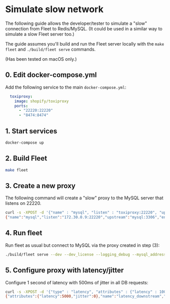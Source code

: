 # Simulate slow network

The following guide allows the developer/tester to simulate a "slow" connection from Fleet to Redis/MySQL.
(It could be used in a similar way to simulate a slow Fleet server too.)

The guide assumes you'll build and run the Fleet server locally with the `make fleet` and `./build/fleet serve` commands.

(Has been tested on macOS only.)

## 0. Edit docker-compose.yml

Add the following service to the main `docker-compose.yml`:
```yml
  toxiproxy:
    image: shopify/toxiproxy
    ports:
      - "22220:22220"
      - "8474:8474"
```

## 1. Start services

```sh
docker-compose up
```

## 2. Build Fleet

```sh
make fleet
```

## 3. Create a new proxy

The following command will create a "slow" proxy to the MySQL server that listens on 22220.

```sh
curl -s -XPOST -d '{"name" : "mysql", "listen" : "toxiproxy:22220", "upstream" : "mysql:3306"}' http://localhost:8474/proxies
{"name":"mysql","listen":"172.30.0.9:22220","upstream":"mysql:3306","enabled":true,"toxics":[]}%
```

## 4. Run fleet

Run fleet as usual but connect to MySQL via the proxy created in step (3):
```sh
./build/fleet serve --dev --dev_license --logging_debug --mysql_address localhost:22220 2>&1 | tee ~/fleet.txt
```

## 5. Configure proxy with latency/jitter

Configure 1 second of latency with 500ms of jitter in all DB requests:
```sh
curl -s -XPOST -d '{"type" : "latency", "attributes" : {"latency" : 1000, "jitter": 500}}' http://localhost:8474/proxies/mysql/toxics
{"attributes":{"latency":5000,"jitter":0},"name":"latency_downstream","type":"latency","stream":"downstream","toxicity":1}%
```

<meta name="pageOrderInSection" value="1400">
<meta name="description" value="A guide for simulating slow connections from a local Fleet server to a Redis or MySQL database">

